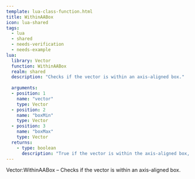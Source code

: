 ```yaml
---
template: lua-class-function.html
title: WithinAABox
icon: lua-shared
tags:
  - lua
  - shared
  - needs-verification
  - needs-example
lua:
  library: Vector
  function: WithinAABox
  realm: shared
  description: "Checks if the vector is within an axis-aligned box."
  
  arguments:
  - position: 1
    name: "vector"
    type: Vector
  - position: 2
    name: "boxMin"
    type: Vector
  - position: 3
    name: "boxMax"
    type: Vector
  returns:
    - type: boolean
      description: "True if the vector is within the axis-aligned box, false otherwise."
---
```


<div class="lua__search__keywords">
Vector:WithinAABox &#x2013; Checks if the vector is within an axis-aligned box.
</div>
